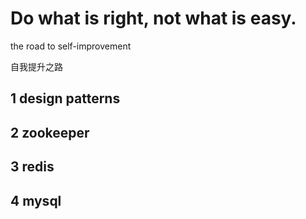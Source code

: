 # Do what is right, not what is easy.

the road to self-improvement

自我提升之路 


## 1 design patterns 

## 2 zookeeper

## 3 redis

## 4 mysql